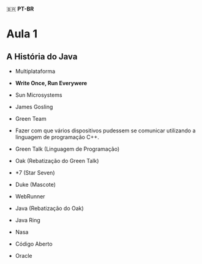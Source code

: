 🇧🇷 **PT-BR**

# Aula 1

## A História do Java

- Multiplataforma

- **Write Once, Run Everywere**

- Sun Microsystems

- James Gosling

- Green Team

- Fazer com que vários dispositivos pudessem se comunicar utilizando a linguagem de programação C++.

- Green Talk (Linguagem de Programação)

- Oak (Rebatização do Green Talk)

- *7 (Star Seven)

- Duke (Mascote)

- WebRunner

- Java (Rebatização do Oak)

- Java Ring

- Nasa

- Código Aberto

- Oracle